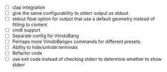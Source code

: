 - [ ] clap integration
- [ ] give the same configurability to stderr output as stdout
- [ ] stdout float option for output that use a default geometry instead of
  fitting to content
- [ ] vim8 support
- [ ] Separate config for VimdoBang
- [ ] Perhaps more VimdoBangxx commands for different presets
- [ ] Ability to hide/unhide terminals
- [ ] Refactor code
- [ ] use exit code instead of checking stderr to determine whether to show
  stderr
